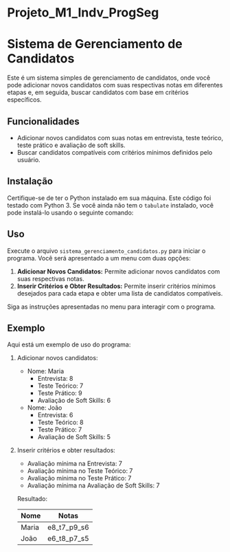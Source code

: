 # Projeto_M1_Indv_ProgSeg

# Sistema de Gerenciamento de Candidatos

Este é um sistema simples de gerenciamento de candidatos, onde você pode adicionar novos candidatos com suas respectivas notas em diferentes etapas e, em seguida, buscar candidatos com base em critérios específicos.

## Funcionalidades

- Adicionar novos candidatos com suas notas em entrevista, teste teórico, teste prático e avaliação de soft skills.
- Buscar candidatos compatíveis com critérios mínimos definidos pelo usuário.

## Instalação

Certifique-se de ter o Python instalado em sua máquina. Este código foi testado com Python 3. Se você ainda não tem o `tabulate` instalado, você pode instalá-lo usando o seguinte comando:

## Uso

Execute o arquivo `sistema_gerenciamento_candidatos.py` para iniciar o programa. Você será apresentado a um menu com duas opções:

1. **Adicionar Novos Candidatos:** Permite adicionar novos candidatos com suas respectivas notas.
2. **Inserir Critérios e Obter Resultados:** Permite inserir critérios mínimos desejados para cada etapa e obter uma lista de candidatos compatíveis.

Siga as instruções apresentadas no menu para interagir com o programa.

## Exemplo

Aqui está um exemplo de uso do programa:

1. Adicionar novos candidatos:
   - Nome: Maria
     - Entrevista: 8
     - Teste Teórico: 7
     - Teste Prático: 9
     - Avaliação de Soft Skills: 6
   - Nome: João
     - Entrevista: 6
     - Teste Teórico: 8
     - Teste Prático: 7
     - Avaliação de Soft Skills: 5

2. Inserir critérios e obter resultados:
   - Avaliação mínima na Entrevista: 7
   - Avaliação mínima no Teste Teórico: 7
   - Avaliação mínima no Teste Prático: 7
   - Avaliação mínima na Avaliação de Soft Skills: 7

   Resultado:

      Nome  | Notas
      ------|---------------
      Maria | e8_t7_p9_s6
      João  | e6_t8_p7_s5

